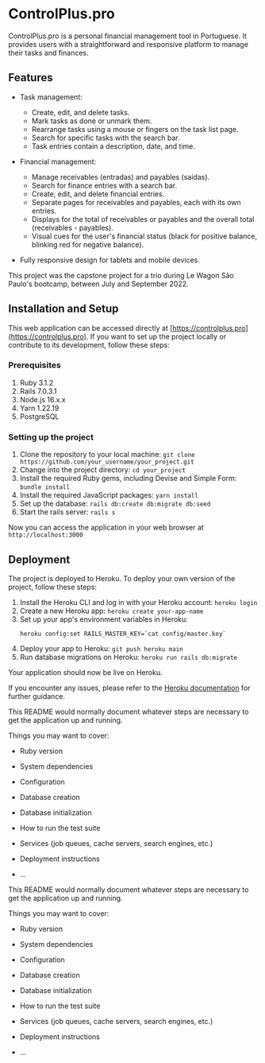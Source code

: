 # ControlPlus.pro

ControlPlus.pro is a personal financial management tool in Portuguese. It provides users with a straightforward and responsive platform to manage their tasks and finances.

## Features

- Task management:
  - Create, edit, and delete tasks.
  - Mark tasks as done or unmark them.
  - Rearrange tasks using a mouse or fingers on the task list page.
  - Search for specific tasks with the search bar.
  - Task entries contain a description, date, and time.

- Financial management:
  - Manage receivables (entradas) and payables (saídas).
  - Search for finance entries with a search bar.
  - Create, edit, and delete financial entries.
  - Separate pages for receivables and payables, each with its own entries.
  - Displays for the total of receivables or payables and the overall total (receivables - payables).
  - Visual cues for the user's financial status (black for positive balance, blinking red for negative balance).

- Fully responsive design for tablets and mobile devices.

This project was the capstone project for a trio during Le Wagon São Paulo's bootcamp, between July and September 2022.

## Installation and Setup

This web application can be accessed directly at [https://controlplus.pro](https://controlplus.pro). If you want to set up the project locally or contribute to its development, follow these steps:

### Prerequisites

1. Ruby 3.1.2
2. Rails 7.0.3.1
3. Node.js 16.x.x
4. Yarn 1.22.19
5. PostgreSQL

### Setting up the project

1. Clone the repository to your local machine: `git clone https://github.com/your_username/your_project.git`
2. Change into the project directory: `cd your_project`
3. Install the required Ruby gems, including Devise and Simple Form: `bundle install`
4. Install the required JavaScript packages: `yarn install`
5. Set up the database: `rails db:create db:migrate db:seed`
6. Start the rails server: `rails s`

Now you can access the application in your web browser at `http://localhost:3000`

## Deployment

The project is deployed to Heroku. To deploy your own version of the project, follow these steps:

1. Install the Heroku CLI and log in with your Heroku account: `heroku login`
2. Create a new Heroku app: `heroku create your-app-name`
3. Set up your app's environment variables in Heroku:
    ```
    heroku config:set RAILS_MASTER_KEY=`cat config/master.key`
    ```
4. Deploy your app to Heroku: `git push heroku main`
5. Run database migrations on Heroku: `heroku run rails db:migrate`

Your application should now be live on Heroku.

If you encounter any issues, please refer to the [Heroku documentation](https://devcenter.heroku.com/articles/getting-started-with-rails6) for further guidance.



This README would normally document whatever steps are necessary to get the
application up and running.

Things you may want to cover:

* Ruby version

* System dependencies

* Configuration

* Database creation

* Database initialization

* How to run the test suite

* Services (job queues, cache servers, search engines, etc.)

* Deployment instructions

* ...




This README would normally document whatever steps are necessary to get the
application up and running.

Things you may want to cover:

* Ruby version

* System dependencies

* Configuration

* Database creation

* Database initialization

* How to run the test suite

* Services (job queues, cache servers, search engines, etc.)

* Deployment instructions

* ...
